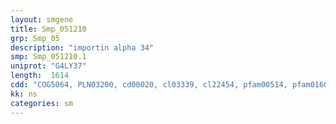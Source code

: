 ```yaml
---
layout: smgene
title: Smp_051210
grp: Smp_05
description: "importin alpha 34"
smp: Smp_051210.1
uniprot: "G4LY37"
length:  1614
cdd: "COG5064, PLN03200, cd00020, cl03339, cl22454, pfam00514, pfam01602, pfam01749, smart00185"
kk: ns
categories: sm
---
```

